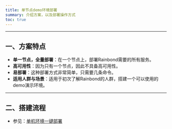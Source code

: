 ```yaml
---
title: 单节点demo环境部署
summary: 介绍方案，以及部署操作方式
toc: true
---
```


****

## 一、方案特点

- **单一节点，全量部署**：在一个节点上，部署Rainbond需要的所有服务。
- **高可用性**：因为只有一个节点，因此不具备高可用性。
- **易部署**：这种部署方式非常简单，只需要几条命令。
- **适用人群与场景**：适用于初次了解Rainbond的人群，搭建一个可以使用的demo演示环境。

****

## 二、搭建流程

- 参见：[单机环境一键部署](/docs/stable/getting-started/online-installation.html)